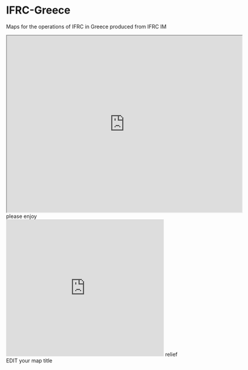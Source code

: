 # IFRC-Greece
Maps for the operations of IFRC in Greece
produced from IFRC IM
<iframe src="https://www.google.com/maps/d/embed?mid=1nlioGZih7cJcPZ8XVx-2A67BvWM&hl=en" width="640" height="480"></iframe>
please enjoy
<iframe width="429" height="372" seamless frameborder="0" scrolling="no" src="https://docs.google.com/spreadsheets/d/1PWZOdOJ_iMh35TcnUe6e4biNObxOMeLYIwvxRR_Npv0/pubchart?oid=1051246309&amp;format=interactive"></iframe>
relief
<!-- Display the map and title with HTML division tags  -->
<div id="IFRC">EDIT your map title</div>
<div id="map"></div>
